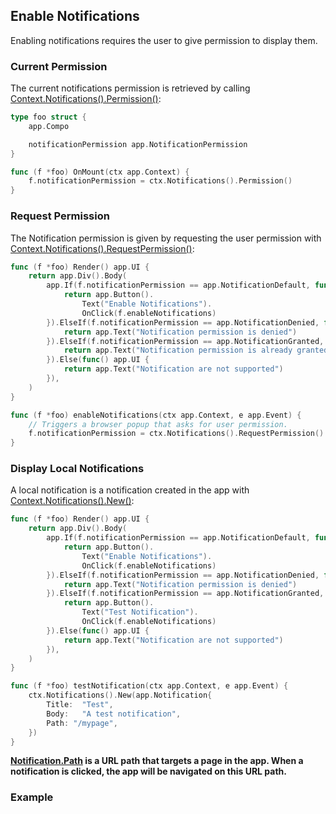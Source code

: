 ## Enable Notifications

Enabling notifications requires the user to give permission to display them.

### Current Permission

The current notifications permission is retrieved by calling [Context.Notifications().Permission()](/reference#NotificationService.Permission):

```go
type foo struct {
	app.Compo

	notificationPermission app.NotificationPermission
}

func (f *foo) OnMount(ctx app.Context) {
	f.notificationPermission = ctx.Notifications().Permission()
}
```

### Request Permission

The Notification permission is given by requesting the user permission with [Context.Notifications().RequestPermission()](/reference#NotificationService.RequestPermission):

```go
func (f *foo) Render() app.UI {
	return app.Div().Body(
		app.If(f.notificationPermission == app.NotificationDefault, func() app.UI {
			return app.Button().
				Text("Enable Notifications").
				OnClick(f.enableNotifications)
		}).ElseIf(f.notificationPermission == app.NotificationDenied, func() app.UI {
			return app.Text("Notification permission is denied")
		}).ElseIf(f.notificationPermission == app.NotificationGranted, func() app.UI {
			return app.Text("Notification permission is already granted")
		}).Else(func() app.UI {
			return app.Text("Notification are not supported")
		}),
	)
}

func (f *foo) enableNotifications(ctx app.Context, e app.Event) {
	// Triggers a browser popup that asks for user permission.
	f.notificationPermission = ctx.Notifications().RequestPermission()
}
```

### Display Local Notifications

A local notification is a notification created in the app with [Context.Notifications().New()](/reference#NotificationService.New):

```go
func (f *foo) Render() app.UI {
	return app.Div().Body(
		app.If(f.notificationPermission == app.NotificationDefault, func() app.UI {
			return app.Button().
				Text("Enable Notifications").
				OnClick(f.enableNotifications)
		}).ElseIf(f.notificationPermission == app.NotificationDenied, func() app.UI {
			return app.Text("Notification permission is denied")
		}).ElseIf(f.notificationPermission == app.NotificationGranted, func() app.UI {
			return app.Button().
				Text("Test Notification").
				OnClick(f.enableNotifications)
		}).Else(func() app.UI {
			return app.Text("Notification are not supported")
		}),
	)
}

func (f *foo) testNotification(ctx app.Context, e app.Event) {
	ctx.Notifications().New(app.Notification{
		Title:  "Test",
		Body:   "A test notification",
		Path: "/mypage",
	})
}
```

**[Notification.Path](/reference#Notification) is a URL path that targets a page in the app. When a notification is clicked, the app will be navigated on this URL path.**

### Example
